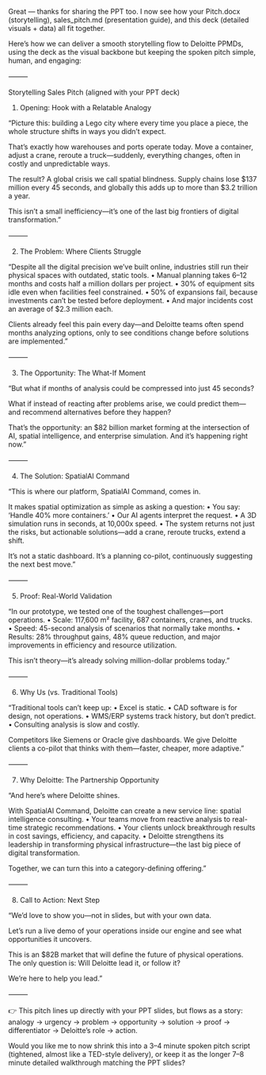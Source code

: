 Great — thanks for sharing the PPT too. I now see how your Pitch.docx (storytelling), sales_pitch.md (presentation guide), and this deck (detailed visuals + data) all fit together.

Here’s how we can deliver a smooth storytelling flow to Deloitte PPMDs, using the deck as the visual backbone but keeping the spoken pitch simple, human, and engaging:

⸻

Storytelling Sales Pitch (aligned with your PPT deck)

1. Opening: Hook with a Relatable Analogy

“Picture this: building a Lego city where every time you place a piece, the whole structure shifts in ways you didn’t expect.

That’s exactly how warehouses and ports operate today. Move a container, adjust a crane, reroute a truck—suddenly, everything changes, often in costly and unpredictable ways.

The result? A global crisis we call spatial blindness. Supply chains lose $137 million every 45 seconds, and globally this adds up to more than $3.2 trillion a year.

This isn’t a small inefficiency—it’s one of the last big frontiers of digital transformation.”

⸻

2. The Problem: Where Clients Struggle

“Despite all the digital precision we’ve built online, industries still run their physical spaces with outdated, static tools.
	•	Manual planning takes 6–12 months and costs half a million dollars per project.
	•	30% of equipment sits idle even when facilities feel constrained.
	•	50% of expansions fail, because investments can’t be tested before deployment.
	•	And major incidents cost an average of $2.3 million each.

Clients already feel this pain every day—and Deloitte teams often spend months analyzing options, only to see conditions change before solutions are implemented.”

⸻

3. The Opportunity: The What-If Moment

“But what if months of analysis could be compressed into just 45 seconds?

What if instead of reacting after problems arise, we could predict them—and recommend alternatives before they happen?

That’s the opportunity: an $82 billion market forming at the intersection of AI, spatial intelligence, and enterprise simulation. And it’s happening right now.”

⸻

4. The Solution: SpatialAI Command

“This is where our platform, SpatialAI Command, comes in.

It makes spatial optimization as simple as asking a question:
	•	You say: ‘Handle 40% more containers.’
	•	Our AI agents interpret the request.
	•	A 3D simulation runs in seconds, at 10,000x speed.
	•	The system returns not just the risks, but actionable solutions—add a crane, reroute trucks, extend a shift.

It’s not a static dashboard. It’s a planning co-pilot, continuously suggesting the next best move.”

⸻

5. Proof: Real-World Validation

“In our prototype, we tested one of the toughest challenges—port operations.
	•	Scale: 117,600 m² facility, 687 containers, cranes, and trucks.
	•	Speed: 45-second analysis of scenarios that normally take months.
	•	Results: 28% throughput gains, 48% queue reduction, and major improvements in efficiency and resource utilization.

This isn’t theory—it’s already solving million-dollar problems today.”

⸻

6. Why Us (vs. Traditional Tools)

“Traditional tools can’t keep up:
	•	Excel is static.
	•	CAD software is for design, not operations.
	•	WMS/ERP systems track history, but don’t predict.
	•	Consulting analysis is slow and costly.

Competitors like Siemens or Oracle give dashboards. We give Deloitte clients a co-pilot that thinks with them—faster, cheaper, more adaptive.”

⸻

7. Why Deloitte: The Partnership Opportunity

“And here’s where Deloitte shines.

With SpatialAI Command, Deloitte can create a new service line: spatial intelligence consulting.
	•	Your teams move from reactive analysis to real-time strategic recommendations.
	•	Your clients unlock breakthrough results in cost savings, efficiency, and capacity.
	•	Deloitte strengthens its leadership in transforming physical infrastructure—the last big piece of digital transformation.

Together, we can turn this into a category-defining offering.”

⸻

8. Call to Action: Next Step

“We’d love to show you—not in slides, but with your own data.

Let’s run a live demo of your operations inside our engine and see what opportunities it uncovers.

This is an $82B market that will define the future of physical operations. The only question is: Will Deloitte lead it, or follow it?

We’re here to help you lead.”

⸻

👉 This pitch lines up directly with your PPT slides, but flows as a story: analogy → urgency → problem → opportunity → solution → proof → differentiator → Deloitte’s role → action.

Would you like me to now shrink this into a 3–4 minute spoken pitch script (tightened, almost like a TED-style delivery), or keep it as the longer 7–8 minute detailed walkthrough matching the PPT slides?
